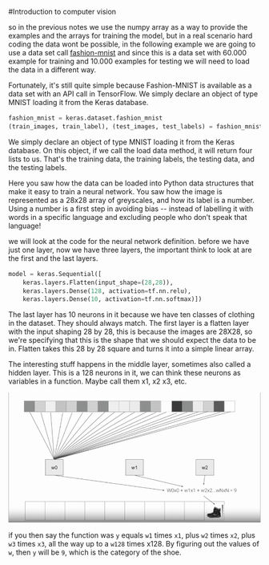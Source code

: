 #Introduction to computer vision

so in the previous notes we use the numpy array as a way to provide the examples and the arrays for training the model, but in a real scenario hard coding the data wont be possible, in the following example we are going to use a data set call [fashion-mnist](https://github.com/zalandoresearch/fashion-mnist) and since this is a data set with 60.000 example for training and 10.000 examples for testing we will need to load the data in a different way.

Fortunately, it's still quite simple because Fashion-MNIST is available as a data set with an API call in TensorFlow. We simply declare an object of type MNIST loading it from the Keras database.

```python
fashion_mnist = keras.dataset.fashion_mnist
(train_images, train_label), (test_images, test_labels) = fashion_mnist.load_data()
```

We simply declare an object of type MNIST loading it from the Keras database. On this object, if we call the load data method, it will return four lists to us. That's the training data, the training labels, the testing data, and the testing labels.

Here you saw how the data can be loaded into Python data structures that make it easy to train a neural network. You saw how the image is represented as a 28x28 array of greyscales, and how its label is a number. Using a number is a first step in avoiding bias -- instead of labelling it with words in a specific language and excluding people who don’t speak that language!

we will look at the code for the neural network definition. before we have just one layer, now we have three layers, the important think to look at are the first and the last layers.

```python
model = keras.Sequential([
	keras.layers.Flatten(input_shape=(28,28)),
	keras.layers.Dense(128, activation=tf.nn.relu),
	keras.layers.Dense(10, activation=tf.nn.softmax)])
```

The last layer has 10 neurons in it because we have ten classes of clothing in the dataset. They should always match. The first layer is a flatten layer with the input shaping 28 by 28, this is because the images are 28X28, so we're specifying that this is the shape that we should expect the data to be in. Flatten takes this 28 by 28 square and turns it into a simple linear array. 

The interesting stuff happens in the middle layer, sometimes also called a hidden layer. This is a 128 neurons in it, we can think these neurons as variables in a function. Maybe call them x1, x2 x3, etc.

![Hidden layer](images/computer_vision-hidden_layer.png)

if you then say the function was `y` equals `w1` times `x1`, plus `w2` times `x2`, plus `w3` times `x3`, all the way up to a `w128` times x128. By figuring out the values of `w`, then `y` will be `9`, which is the category of the shoe.

